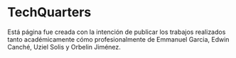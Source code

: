 # TechQuarters
Está página fue creada con la intención de publicar los trabajos realizados tanto académicamente cómo profesionalmente de Emmanuel Garcia, Edwin Canché, Uziel Solis y Orbelin Jiménez. 
